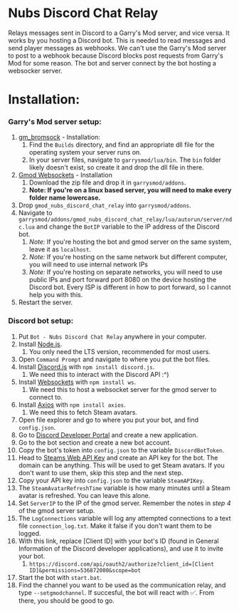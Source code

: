 # Nubs Discord Chat Relay
Relays messages sent in Discord to a Garry's Mod server, and vice versa. It works by you hosting a Discord bot. This is needed to read messages and send player messages as webhooks. We can't use the Garry's Mod server to post to a webhook because Discord blocks post requests from Garry's Mod for some reason. The bot and server connect by the bot hosting a websocker server.

# Installation:
### Garry's Mod server setup:
1. [gm_bromsock](https://github.com/Bromvlieg/gm_bromsock) - Installation:
    1. Find the `Builds` directory, and find an appropriate dll file for the operating system your server runs on.
    2. In your server files, navigate to `garrysmod/lua/bin`. The `bin` folder likely doesn't exist, so create it and drop the dll file in there.
2. [Gmod Websockets](https://github.com/HunterNL/Gmod-Websockets) - Installation
    1. Download the zip file and drop it in `garrysmod/addons`. 
    2. **Note: If you're on a linux based server, you will need to make every folder name lowercase.**
3. Drop `gmod_nubs_discord_chat_relay` into `garrysmod/addons`.
4. Navigate to `garrysmod/addons/gmod_nubs_discord_chat_relay/lua/autorun/server/ndc.lua` and change the `BotIP` variable to the IP address of the Discord bot.
    1. *Note:* If you're hosting the bot and gmod server on the same system, leave it as `localhost`.
    2. *Note:* If you're hosting on the same network but different computer, you will need to use internal network IPs
    3. *Note:* If you're hosting on separate networks, you will need to use public IPs and port forward port 8080 on the device hosting the Discord bot. Every ISP is different in how to port forward, so I cannot help you with this.
5. Restart the server.

### Discord bot setup:
1. Put `Bot - Nubs Discord Chat Relay` anywhere in your computer.
2. Install [Node.js](https://nodejs.org/en/).
    1. You only need the LTS version, recommended for most users.
3. Open `Command Prompt` and navigate to where you put the bot files.
4. Install [Discord.js](https://discord.js.org/#/docs/main/stable/general/welcome) with `npm install discord.js`.
    1. We need this to interact with the Discord API :^)
5. Install [Websockets](https://github.com/websockets/ws) with `npm install ws`.
    1. We need this to host a websocket server for the gmod server to connect to.
6. Install [Axios](https://github.com/axios/axios) with `npm install axios`.
    1. We need this to fetch Steam avatars. 
7. Open file explorer and go to where you put your bot, and find `config.json`.
8. Go to [Discord Developer Portal](https://discord.com/developers/applications) and create a new application.
9. Go to the bot section and create a new bot account.
10. Copy the bot's token into `config.json` to the variable `DiscordBotToken`.
11. Head to [Steams Web API Key](https://steamcommunity.com/dev/apikey) and create an API key for the bot. The domain can be anything. This will be used to get Steam avatars. If you don't want to use them, skip this step and the next step.
12. Copy your API key into `config.json` to the variable `SteamAPIKey`. 
13. The `SteamAvatarRefreshTime` variable is how many minutes until a Steam avatar is refreshed. You can leave this alone.
14. Set `ServerIP` to the IP of the gmod server. Remember the notes in *step 4* of the gmod server setup.
15. The `LogConnections` variable will log any attempted connections to a text file `connection_log.txt`. Make it false if you don't want them to be logged.
16. With this link, replace \[Client ID] with your bot's ID (found in General Information of the Discord developer applications), and use it to invite your bot. 
    1. `https://discord.com/api/oauth2/authorize?client_id=[Client ID]&permissions=536872000&scope=bot`
17. Start the bot with `start.bat`.
18. Find the channel you want to be used as the communication relay, and type `--setgmodchannel`. If succesful, the bot will react with ✅. From there, you should be good to go.
